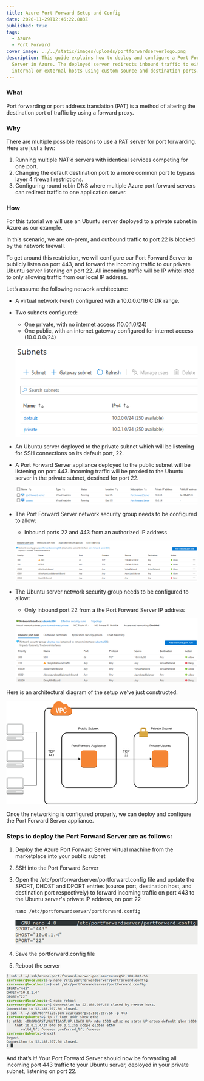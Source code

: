 ```yaml
---
title: Azure Port Forward Setup and Config
date: 2020-11-29T12:46:22.883Z
published: true
tags:
  - Azure
  - Port Forward
cover_image: ../../static/images/uploads/portforwardserverlogo.png
description: This guide explains how to deploy and configure a Port Forward
  Server in Azure. The deployed server redirects inbound traffic to either
  internal or external hosts using custom source and destination ports.
---
```

### **What**

Port forwarding or port address translation (PAT) is a method of altering the destination port of traffic by using a forward proxy.

### **Why**

There are multiple possible reasons to use a PAT server for port forwarding. Here are just a few:

1. Running multiple NAT’d servers with identical services competing for one port.
2. Changing the default destination port to a more common port to bypass layer 4 firewall restrictions.
3. Configuring round robin DNS where multiple Azure port forward servers can redirect traffic to one application server.

### **How**

For this tutorial we will use an Ubuntu server deployed to a private subnet in Azure as our example.

In this scenario, we are on-prem, and outbound traffic to port 22 is blocked by the network firewall.

To get around this restriction, we will configure our Port Forward Server to publicly listen on port 443, and forward the incoming traffic to our private Ubuntu server listening on port 22. All incoming traffic will be IP whitelisted to only allowing traffic from our local IP address.

Let’s assume the following network architecture:

* A virtual network (vnet) configured with a 10.0.0.0/16 CIDR range.
* Two subnets configured:

  * One private, with no internet access (10.0.1.0/24)
  * One public, with an internet gateway configured for internet access (10.0.0.0/24)

  ![Subnets](../../static/images/uploads/azuresubnets.png)
* An Ubuntu server deployed to the private subnet which will be listening for SSH connections on its default port, 22.
* A Port Forward Server appliance deployed to the public subnet will be listening on port 443. Incoming traffic will be proxied to the Ubuntu server in the private subnet, destined for port 22.

  ![Deployed Ubuntu and Port Forward Server](../../static/images/uploads/azurevms.png)
* The Port Forward Server network security group needs to be configured to allow:

  * Inbound ports 22 and 443 from an authorized IP address

  ![Port Forward Server NSG](../../static/images/uploads/portforwardservernsg.png)
* The Ubuntu server network security group needs to be configured to allow:

  * Only inbound port 22 from a the Port Forward Server IP address

  ![Ubuntu NSG](../../static/images/uploads/azureubuntunsg.png)

Here is an architectural diagram of the setup we’ve just constructed:

![Port Forward Diagram](../../static/images/uploads/azureportforwarddiagram.png)

Once the networking is configured properly, we can deploy and configure the Port Forward Server appliance.

### Steps to deploy the Port Forward Server are as follows:

1. Deploy the Azure Port Forward Server virtual machine from the marketplace into your public subnet
2. SSH into the Port Forward Server
3. Open the /etc/portforwardserver/portforward.config file and update the SPORT, DHOST and DPORT entries (source port, destination host, and destination port respectively) to forward incoming traffic on port 443 to the Ubuntu server's private IP address, on port 22

   `nano /etc/portforwardserver/portforward.config`

   ![Port Forward Configuration](../../static/images/uploads/nanoconfig.png)
4. Save the portforward.config file
5. Reboot the server

![Port Forwarding Working](../../static/images/uploads/configverifyexit.png)

And that’s it! Your Port Forward Server should now be forwarding all incoming port 443 traffic to your Ubuntu server, deployed in your private subnet, listening on port 22.